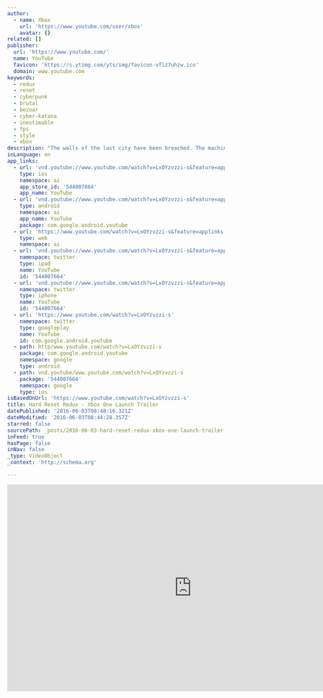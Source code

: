 ```yaml
---
author:
  - name: Xbox
    url: 'https://www.youtube.com/user/xbox'
    avatar: {}
related: []
publisher:
  url: 'https://www.youtube.com/'
  name: YouTube
  favicon: 'https://s.ytimg.com/yts/img/favicon-vflz7uhzw.ico'
  domain: www.youtube.com
keywords:
  - redux
  - reset
  - cyberpunk
  - brutal
  - bezoar
  - cyber-katana
  - inestimable
  - fps
  - style
  - xbox
description: "The walls of the last city have been breached. The machines, threatening to bring about the total extinction of the human race, are inches away from wiping out what's left of the population. Can you defend the city of Bezoar, and in it, an inestimable network containing billions of digitized human minds?"
inLanguage: en
app_links:
  - url: 'vnd.youtube://www.youtube.com/watch?v=LxOYzvzzi-s&feature=applinks'
    type: ios
    namespace: ai
    app_store_id: '544007664'
    app_name: YouTube
  - url: 'vnd.youtube://www.youtube.com/watch?v=LxOYzvzzi-s&feature=applinks'
    type: android
    namespace: ai
    app_name: YouTube
    package: com.google.android.youtube
  - url: 'https://www.youtube.com/watch?v=LxOYzvzzi-s&feature=applinks'
    type: web
    namespace: ai
  - url: 'vnd.youtube://www.youtube.com/watch?v=LxOYzvzzi-s&feature=applinks'
    namespace: twitter
    type: ipad
    name: YouTube
    id: '544007664'
  - url: 'vnd.youtube://www.youtube.com/watch?v=LxOYzvzzi-s&feature=applinks'
    namespace: twitter
    type: iphone
    name: YouTube
    id: '544007664'
  - url: 'https://www.youtube.com/watch?v=LxOYzvzzi-s'
    namespace: twitter
    type: googleplay
    name: YouTube
    id: com.google.android.youtube
  - path: http/www.youtube.com/watch?v=LxOYzvzzi-s
    package: com.google.android.youtube
    namespace: google
    type: android
  - path: vnd.youtube/www.youtube.com/watch?v=LxOYzvzzi-s
    package: '544007664'
    namespace: google
    type: ios
isBasedOnUrl: 'https://www.youtube.com/watch?v=LxOYzvzzi-s'
title: Hard Reset Redux - Xbox One Launch Trailer
datePublished: '2016-06-03T08:48:16.321Z'
dateModified: '2016-06-03T08:44:28.357Z'
starred: false
sourcePath: _posts/2016-06-03-hard-reset-redux-xbox-one-launch-trailer.md
inFeed: true
hasPage: false
inNav: false
_type: VideoObject
_context: 'http://schema.org'

---
```

<iframe src="https://cdn.embedly.com/widgets/media.html?src=https%3A%2F%2Fwww.youtube.com%2Fembed%2FLxOYzvzzi-s%3Ffeature%3Doembed&amp;url=http%3A%2F%2Fwww.youtube.com%2Fwatch%3Fv%3DLxOYzvzzi-s&amp;image=https%3A%2F%2Fi.ytimg.com%2Fvi%2FLxOYzvzzi-s%2Fhqdefault.jpg&amp;key=b7d04c9b404c499eba89ee7072e1c4f7&amp;type=text%2Fhtml&amp;schema=youtube" width="854" height="480" scrolling="no" frameborder="0" allowfullscreen="" style=""></iframe>